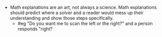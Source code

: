 - Math explanations are an art, not always a science. Math explanations should predict where a solver and a reader would mess up their understanding and show those steps specifically.
	- #eg "Do you want me to scan the left or the right?" and a person responds "right?